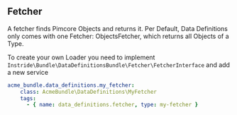 ## Fetcher
A fetcher finds Pimcore Objects and returns it. Per Default, Data Definitions only comes with one Fetcher: ObjectsFetcher, which returns all Objects of a Type.

To create your own Loader you need to implement ```Instride\Bundle\DataDefinitionsBundle\Fetcher\FetcherInterface``` and add a new service

```yml
acme_bundle.data_definitions.my_fetcher:
    class: AcmeBundle\DataDefinitions\MyFetcher
    tags:
      - { name: data_definitions.fetcher, type: my-fetcher }
```

